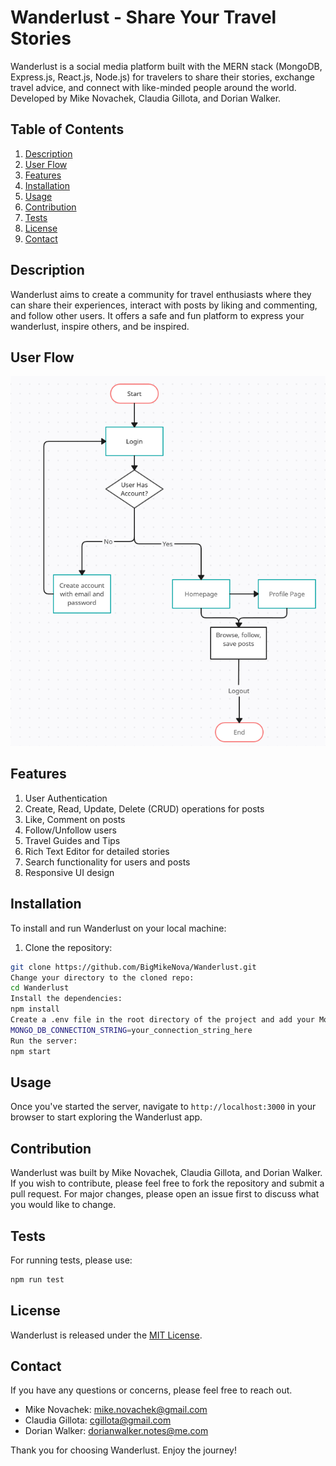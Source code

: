 # Wanderlust - Share Your Travel Stories

Wanderlust is a social media platform built with the MERN stack (MongoDB, Express.js, React.js, Node.js) for travelers to share their stories, exchange travel advice, and connect with like-minded people around the world. Developed by Mike Novachek, Claudia Gillota, and Dorian Walker.

## Table of Contents

1. [Description](#description)
2. [User Flow](#user-flow)
3. [Features](#features)
4. [Installation](#installation)
5. [Usage](#usage)
6. [Contribution](#contribution)
7. [Tests](#tests)
8. [License](#license)
9. [Contact](#contact)

## Description

Wanderlust aims to create a community for travel enthusiasts where they can share their experiences, interact with posts by liking and commenting, and follow other users. It offers a safe and fun platform to express your wanderlust, inspire others, and be inspired.

## User Flow

![Alt text](image.png)

## Features

1. User Authentication
2. Create, Read, Update, Delete (CRUD) operations for posts
3. Like, Comment on posts
4. Follow/Unfollow users
5. Travel Guides and Tips
6. Rich Text Editor for detailed stories
7. Search functionality for users and posts
8. Responsive UI design

## Installation

To install and run Wanderlust on your local machine:

1. Clone the repository:

```bash
git clone https://github.com/BigMikeNova/Wanderlust.git
Change your directory to the cloned repo:
cd Wanderlust
Install the dependencies:
npm install
Create a .env file in the root directory of the project and add your MongoDB connection string
MONGO_DB_CONNECTION_STRING=your_connection_string_here
Run the server:
npm start
```

## Usage

Once you've started the server, navigate to `http://localhost:3000` in your browser to start exploring the Wanderlust app.

## Contribution

Wanderlust was built by Mike Novachek, Claudia Gillota, and Dorian Walker. If you wish to contribute, please feel free to fork the repository and submit a pull request. For major changes, please open an issue first to discuss what you would like to change.

## Tests

For running tests, please use:

```bash
npm run test
```
## License

Wanderlust is released under the [MIT License](LICENSE).

## Contact

If you have any questions or concerns, please feel free to reach out.

- Mike Novachek: mike.novachek@gmail.com
- Claudia Gillota: cgillota@gmail.com
- Dorian Walker: dorianwalker.notes@me.com

Thank you for choosing Wanderlust. Enjoy the journey!